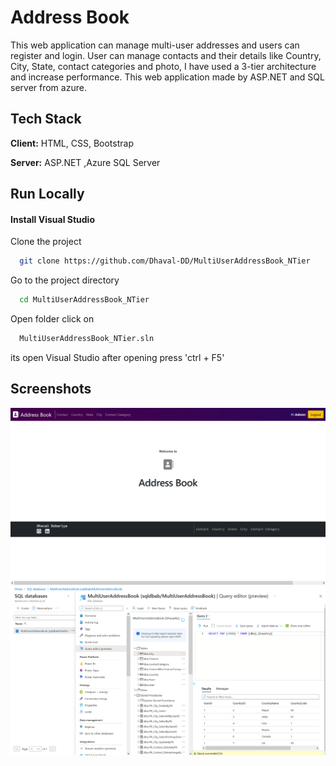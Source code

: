 
# Address Book 

This web application can manage multi-user addresses and users can register and login. User can manage contacts and their details like Country, City, State, contact categories and photo, I have used a 3-tier architecture and increase performance. This web application made by ASP.NET and SQL server from azure.


## Tech Stack

**Client:** HTML, CSS, Bootstrap

**Server:** ASP.NET ,Azure SQL Server


## Run Locally

#### Install Visual Studio

Clone the project

```bash
  git clone https://github.com/Dhaval-DD/MultiUserAddressBook_NTier
```

Go to the project directory

```bash
  cd MultiUserAddressBook_NTier
```

Open folder click on

```bash
  MultiUserAddressBook_NTier.sln
```
its open Visual Studio after opening press  'ctrl + F5'



## Screenshots

![Address book webpage](ReadmeContent/Addressbook.png)
![Azure SQL db](ReadmeContent/azuresqldatabase.png)

